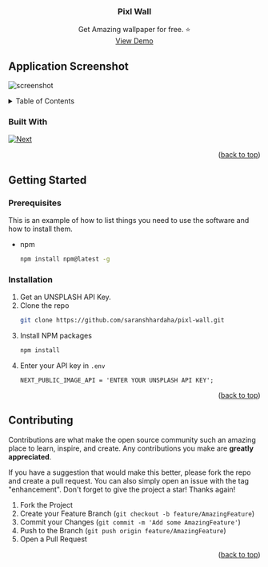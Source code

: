 <a name="readme-top"></a>
<br />
<div align="center">
<h3 align="center">Pixl Wall</h3>
  <p align="center">
    Get Amazing wallpaper for free. ⭐
    <br />
    <a href="https://pixel-wall.vercelp.app">View Demo</a>
</div>

## Application Screenshot
![screenshot](https://api.pikwy.com/web/6605905bc3a7c3510832aeb3.jpg)


<!-- TABLE OF CONTENTS -->
<details>
  <summary>Table of Contents</summary>
  <ol>
    <li>
        <a href="#built-with">Built With</a>
    </li>
    <li>
      <a href="#getting-started">Getting Started</a>
      <ul>
        <li><a href="#prerequisites">Prerequisites</a></li>
        <li><a href="#installation">Installation</a></li>
      </ul>
    </li>
    <li><a href="#contributing">Contributing</a></li>
  </ol>
</details>

### Built With

[![Next][Next.js]][Next-url]

<p align="right">(<a href="#readme-top">back to top</a>)</p>

<!-- GETTING STARTED -->
## Getting Started
### Prerequisites

This is an example of how to list things you need to use the software and how to install them.
* npm
  ```sh
  npm install npm@latest -g
  ```

### Installation

1. Get an UNSPLASH API Key.
2. Clone the repo
   ```sh
   git clone https://github.com/saranshhardaha/pixl-wall.git
   ```
3. Install NPM packages
   ```sh
   npm install
   ```
4. Enter your API key in `.env`
   ```
   NEXT_PUBLIC_IMAGE_API = 'ENTER YOUR UNSPLASH API KEY';
   ```

<p align="right">(<a href="#readme-top">back to top</a>)</p>

<!-- CONTRIBUTING -->
## Contributing

Contributions are what make the open source community such an amazing place to learn, inspire, and create. Any contributions you make are **greatly appreciated**.

If you have a suggestion that would make this better, please fork the repo and create a pull request. You can also simply open an issue with the tag "enhancement".
Don't forget to give the project a star! Thanks again!

1. Fork the Project
2. Create your Feature Branch (`git checkout -b feature/AmazingFeature`)
3. Commit your Changes (`git commit -m 'Add some AmazingFeature'`)
4. Push to the Branch (`git push origin feature/AmazingFeature`)
5. Open a Pull Request

<p align="right">(<a href="#readme-top">back to top</a>)</p>


[Next.js]: https://img.shields.io/badge/next.js-000000?style=for-the-badge&logo=nextdotjs&logoColor=white
[Next-url]: https://nextjs.org/

